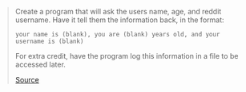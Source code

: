 ﻿> Create a program that will ask the users name, age, and reddit username. Have it tell them the information back, in the format:
> 
>     your name is (blank), you are (blank) years old, and your username is (blank)
>
> For extra credit, have the program log this information in a file to be accessed later.
>
> [Source](http://www.reddit.com/r/dailyprogrammer/comments/pih8x/easy_challenge_1/)